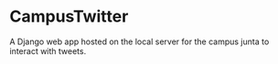 # CampusTwitter
A Django web app hosted on the local server for the campus junta to interact with tweets.
